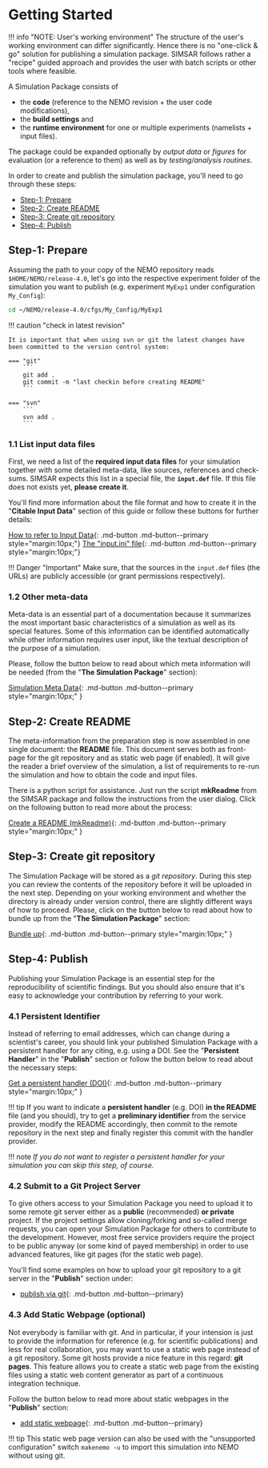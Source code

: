 # Getting Started

!!! info "NOTE: User's working environment"
    The structure of the user's working environment can differ significantly. Hence there is no "one-click & go" solution for publishing a simulation package. SIMSAR follows rather a "recipe" guided approach and provides the user with batch scripts or other tools where feasible.



A Simulation Package consists of 

* the **code** (reference to the NEMO revision + the user code modifications), 
* the **build settings** and 
* the **runtime environment** for one or multiple experiments (namelists + input files). 

The package could be expanded optionally by *output data* or *figures* for evaluation (or a reference to them) as well as by *testing/analysis routines*.

<!--//<img src="img/simsar_SimulationPackage.png" alt="simsar_SimulationPackage" style="zoom:67%;" />//-->

In order to create and publish the simulation package, you'll need to go through these steps:

* [Step-1:  Prepare](#step-1-prepare) 
* [Step-2: Create README](#create-readme)
* [Step-3: Create git repository](#create-git-repository)
* [Step-4: Publish](#publish) 



## Step-1: Prepare

Assuming the path to your copy of the NEMO repository reads `$HOME/NEMO/release-4.0`, let's go into the respective experiment folder of the simulation you want to publish (e.g. experiment `MyExp1` under configuration `My_Config`):

```bash
cd ~/NEMO/release-4.0/cfgs/My_Config/MyExp1
```

!!! caution "check in latest revision"

    It is important that when using svn or git the latest changes have been committed to the version control system:
    
    === "git"
        ```
        git add .
        git commit -m "last checkin before creating README"
        ```
        
    === "svn"
        ```
        svn add .
        ```



### 1.1 List input data files

First, we need a list of the **required input data files** for your simulation together with some detailed meta-data, like sources, references and check-sums. SIMSAR expects this list in a special file, the **`input.def`** file. If this file does not exists yet, **please create it**. 

You'll find more information about the file format and how to create it in the "**Citable Input Data**" section of this guide or follow these buttons for further details:

[How to refer to Input Data](inputdata.md){: .md-button  .md-button--primary style="margin:10px;"} [The "input.ini" file](input_ini.md){: .md-button  .md-button--primary style="margin:10px;"}

!!! Danger "Important"
	Make sure, that the sources in the `input.def` files (the URLs) are publicly accessible (or grant permissions respectively).



### 1.2 Other meta-data

Meta-data is an essential part of a documentation because it summarizes the most important basic characteristics of a simulation as well as its special features. Some of this information can be identified automatically while other information requires user input, like the textual description of the purpose of a simulation. 

Please, follow the button below to read about which meta information will be needed (from the "**The Simulation Package**" section):

[Simulation Meta Data](simulation-meta.md){: .md-button  .md-button--primary style="margin:10px;" }  


## Step-2: Create README

The meta-information from the preparation step is now assembled in one single document: the **README** file. This document serves both as front-page for the git repository and as static web page (if enabled). It will give the reader a brief overview of the simulation, a list of requirements to re-run the simulation and how to obtain the code and input files.

There is a python script for assistance. Just run the script **mkReadme** from the SIMSAR package and follow the instructions from the user dialog. Click on the following button to read more about the process:

[Create a README (mkReadme)](mkReadme.md){: .md-button  .md-button--primary style="margin:10px;" }  





## Step-3: Create git repository

The Simulation Package will be stored as a *git repository*. During this step you can review the contents of the repository before it will be uploaded in the next step. Depending on your working environment and whether the directory is already under version control, there are slightly different ways of how to proceed. Please, click on the button below to read about how to bundle up from the "**The Simulation Package**" section:

[Bundle up](bundleup.md){: .md-button  .md-button--primary style="margin:10px;" }



## Step-4: Publish

Publishing your Simulation Package is an essential step for the reproducibility of scientific findings. But you should also ensure that it's easy to acknowledge your contribution by referring to your work.  

### 4.1 Persistent Identifier

Instead of referring to email addresses, which can change during a scientist's career, you should link your published Simulation Package with a persistent handler for any citing, e.g. using a DOI. See the "**Persistent Handler**"  in the "**Publish**" section or follow the button below to read about the necessary steps:

[Get a persistent handler (DOI)](){: .md-button  .md-button--primary style="margin:10px;" }

!!! tip
    If you want to indicate a **persistent handler** (e.g. DOI) **in the README** file (and you should), try to get a **preliminary identifier** from the service provider, modify the README accordingly, then commit to the remote repository in the next step and finally register this commit with the handler provider.

!!! note
    *If you do not want to register a persistent handler for your simulation you can skip this step, of course.*



### 4.2 Submit to a Git Project Server

To give others access to your Simulation Package you need to upload it to some remote git server either as a **public** (recommended) **or private** project. If the project settings allow cloning/forking and so-called merge requests, you can open your Simulation Package for others to contribute to the development. However, most free service providers require the project to be public anyway (or some kind of payed membership) in order to use advanced features, like git pages (for the static web page). 

You'll find some examples on how to upload your git repository to a git server in the "**Publish**" section under:

- [publish via git](){: .md-button  .md-button--primary}



### 4.3 Add Static Webpage (optional)

Not everybody is familiar with git. And in particular, if your intension is just to provide the information for reference (e.g. for scientific publications) and less for real collaboration, you may want to use a static web page instead of a git repository. Some git hosts provide a nice feature in this regard: **git pages**. This feature  allows you to create a static web page from the existing files using a static web content generator as part of a continuous integration technique.

Follow the button below to read more about static webpages in the "**Publish**" section:

* [add static webpage](){: .md-button .md-button--primary}

!!! tip
    This static web page version can also be used with the "unsupported configuration" switch `makenemo -u` to import this simulation into NEMO without using git.



